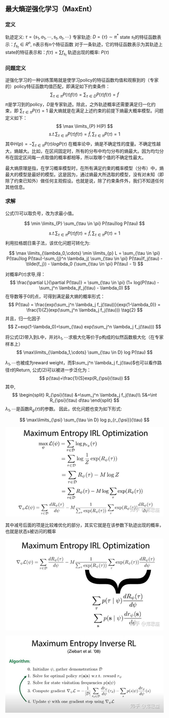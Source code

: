<head>
    <script src="https://cdn.mathjax.org/mathjax/latest/MathJax.js?config=TeX-AMS-MML_HTMLorMML" type="text/javascript"></script>
    <script type="text/x-mathjax-config">
    	MathJax.Hub.Config({tex2jax: {
             inlineMath: [['$','$']],
             displayMath: [["\\(","\\)"],["\\[","\\]"]],
             processEscapes: true
           }
         });
    </script>
</head>

## 最大熵逆强化学习（MaxEnt）


### 定义
轨迹定义: $\tau=\{s_1,a_1,\cdots,s_t,a_t,\cdots\}$
专家轨迹: $D=\{\tau\}\sim \pi^*$
state $s_t$的特征函数表示：$f_{s_t}\in R^n$, n表示有n个特征函数
对于一条轨迹，它的特征函数表示为其轨迹上state的特征表示和：$f(\tau)=\sum f_{s_t}$
轨迹出现的概率: $P(\tau)$


### 问题定义
逆强化学习的一种训练策略就是使学习policy的特征函数均值和观察到的（专家的）policy特征函数均值匹配，即满足如下约束条件：
$$
    \sum_{\tau \in \pi} P(\tau)f(\tau) =   \sum_{\tau \in D} P(\tau)f(\tau) = \tilde{f}
$$
$\pi$是学习到的policy，$D$是专家轨迹。除此，之外轨迹概率还需要满足归一化约束，即 $\sum_{\tau \in \pi} P(\tau) = 1$
最大熵就是在满足上述约束的前提下熵最大概率模型。问题定义如下：
$$
    \max \limits_{P}  H(P) 
$$
$$
    s.t. \sum_{\tau \in \pi} P(\tau)f(\tau) = \tilde{f}, \sum_{\tau \in \pi} P(\tau) = 1 \tag{1}
$$
其中$H(p) = -\sum_{\tau \in \pi} P(\tau)logP(\tau)$
在概率论中，熵是不确定性的度量。不确定性越大，熵越大。比如，在区间固定时，所有的分布中均匀分布的熵最大。因为均匀分布在固定区间每一点取值的概率都相等，所以取哪个值的不确定性最大。

最大熵原理是指，在学习概率模型时，在所有满足约束的概率模型（分布）中，熵最大的模型是最好的模型。这是因为，通过熵最大所选取的模型，没有对未知（即除了约束已知外）做任何主观假设。也就是说，除了约束条件外，我们不知道任何其他信息。

### 求解
公式(1)可以取负号，改为求最小值。

$$
    \min \limits_{P}  \sum_{\tau \in \pi} P(\tau)log P(\tau)
$$

$$
    s.t. \sum_{\tau \in \pi} P(\tau)f(\tau) = \tilde{f}, \sum_{\tau \in \pi} P(\tau) = 1
$$
利用拉格朗日乘子法，该优化问题可转化为:

$$
    \max \limits_{\lambda_0,\cdots} \min \limits_{p} L =  \sum_{\tau \in \pi} P(\tau)log P(\tau)-\sum_{j}^n \lambda_j( \sum_{\tau \in \pi} P(\tau)f_j(\tau) - \tilde{f_j}) - \lambda_0 {\sum_{\tau \in \pi} P(\tau) - 1}
$$

对概率$P(\tau)$求导,得：
$$
    \frac{\partial L}{\partial P(\tau)} = \sum_{\tau \in \pi} (1+ log(P(\tau) - \sum_j^n \lambda_jf_j(\tau) - \lambda_0)
$$
在导数等于0的点，可得到满足最大熵的概率形式：
$$
    P(\tau) = \frac{exp(\sum_j^n \lambda_j f_j(\tau))}{exp(1-\lambda_0)} = \frac{1}{Z}(exp(\sum_j^n \lambda_j f_j(\tau))) \tag{2}
$$
并且，归一化因子
$$
Z=exp(1-\lambda_0)=\sum_{\tau}  exp(\sum_j^n \lambda_j f_j(\tau)))
$$

将公式(2)带入到L中，并对${\lambda_1,\cdots}$求极大化等价于p构成的似然函数极大化（在专家样本上）
$$
    \max\limits_{\lambda_1,\cdots} \sum_{\tau \in D} log P(\tau)
$$


${\lambda_1,\cdots}$也被成为reward weight，而$\sum_j^n \lambda_j f_j(\tau)$也可以看作路径$\tau$的Return, 公式(2)可以被进一步泛化为：
$$
p(\tau)=\frac{1}{S}exp(R_{\psi}(\tau))
$$
其中,
$$
    \begin{split}
        R_{\psi}(\tau) &=\sum_j^n \lambda_j f_j(\tau)\\
        S&=\int R_{\psi}(\tau) d\tau
    \end{split}
$$
${\lambda_1,\cdots}$是函数$R_{\psi}(\tau)$的参数。
因此，优化问题也变为如下形式:

$$
    \max\limits_{\psi} \sum_{\tau \in D} log p_{r_{\psi}}(\tau)
$$


![](images/2021-06-30-17-19-00.png)

其中减号后面的项是比较难优化的部分，其实它就是在该参数下轨迹出现的概率，也就是状态s被访问的概率

![](images/2021-06-30-17-19-48.png)

![](images/2021-06-30-17-20-41.png)